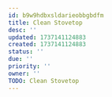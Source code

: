 ```yaml
---
id: b9w9hdbxsldarieobbgbdfm
title: Clean Stovetop
desc: ''
updated: 1737141124883
created: 1737141124883
status: ''
due: ''
priority: ''
owner: ''
TODO: Clean Stovetop
---
```

